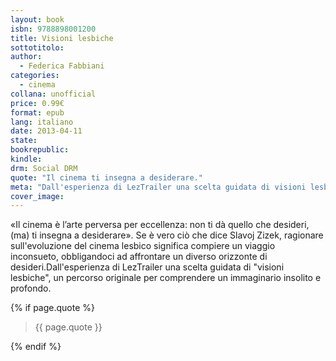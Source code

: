 ```yaml
---
layout: book
isbn: 9788898001200
title: Visioni lesbiche
sottotitolo:
author:
  - Federica Fabbiani
categories:
  - cinema
collana: unofficial
price: 0.99€
format: epub
lang: italiano
date: 2013-04-11
state:
bookrepublic:
kindle:
drm: Social DRM
quote: "Il cinema ti insegna a desiderare."
meta: "Dall'esperienza di LezTrailer una scelta guidata di visioni lesbiche, un percorso originale per comprendere un immaginario insolito e profondo."
cover_image:
---
```

«Il cinema è l’arte perversa per eccellenza: non ti dà quello che desideri, (ma) ti insegna a desiderare». Se è vero ciò che dice Slavoj Zizek, ragionare sull'evoluzione del cinema lesbico significa compiere un viaggio inconsueto, obbligandoci ad affrontare un diverso orizzonte di desideri.Dall'esperienza di LezTrailer una scelta guidata di "visioni lesbiche", un percorso originale per comprendere un immaginario insolito e profondo.

{% if page.quote %}
<blockquote>
    {{ page.quote }}
</blockquote>
{% endif %}